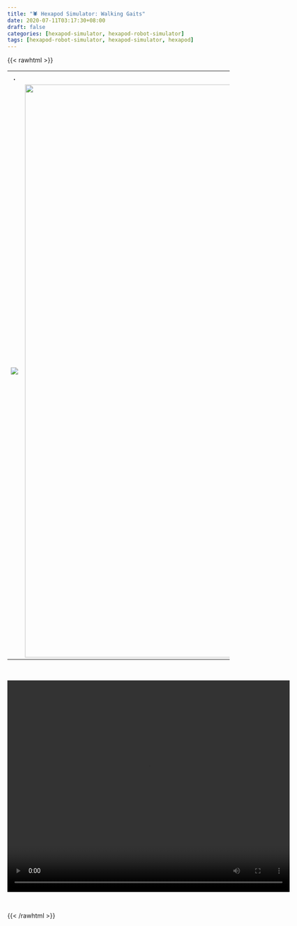 ```yaml
---
title: "🕷️ Hexapod Simulator: Walking Gaits"
date: 2020-07-11T03:17:30+08:00
draft: false
categories: [hexapod-simulator, hexapod-robot-simulator]
tags: [hexapod-robot-simulator, hexapod-simulator, hexapod]
---
```


{{< rawhtml >}}

<table style="width:100%">
  <tr>
    <th>.</th>
    <th>.</th>
    <th>.</th>
  </tr>
  <tr>
    <td><img src="/robotics-blog/show-off-v2-1.gif"></td>
    <td><img src="/robotics-blog/show-off-v2-4.gif" width="1300px"></td>
    <td><img src="/robotics-blog/show-off-v2-2.png" width="500px"></td>
  </tr>
</table>


<br/>
<p align="center">
<video width="640" height="480" controls>
  <source src="/robotics-blog/show-off-v2-3.mp4" type="video/mp4">
Your browser does not support the video tag.
</video>
</p>
<br/>

{{< /rawhtml >}}
